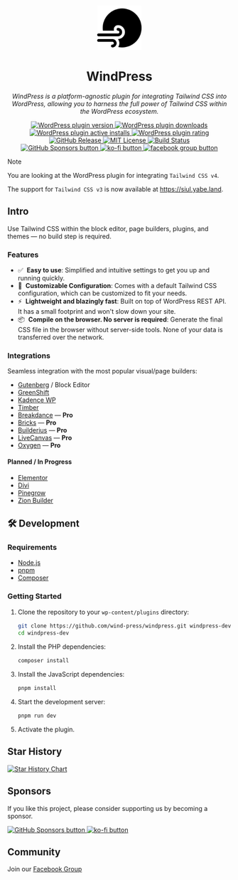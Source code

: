 <p align="center">
  <img src="./windpress.svg" alt="WindPress Logo" width="100">
</p>

<h1 align="center">WindPress</h1>

<p align="center">
  <i>WindPress is a platform-agnostic plugin for integrating Tailwind CSS into WordPress, allowing you to harness the full power of Tailwind CSS within the WordPress ecosystem.</i>
</p>

<p align="center">
  <a href="https://downloads.wordpress.org/plugin/windpress.zip">
    <picture>
    <img src="https://img.shields.io/wordpress/plugin/v/windpress.svg?logo=wordpress&label=version" alt="WordPress plugin version" />
    </picture>
  </a>
  <a href="https://wordpress.org/plugins/windpress/advanced/">
    <picture>
    <img src="https://img.shields.io/wordpress/plugin/dt/windpress.svg?logo=wordpress" alt="WordPress plugin downloads" />
    </picture>
  </a>
  <a href="https://wordpress.org/plugins/windpress/">
    <picture>
    <img src="https://img.shields.io/wordpress/plugin/installs/windpress.svg?logo=wordpress" alt="WordPress plugin active installs" />
    </picture>
  </a>
  <a href="https://wordpress.org/support/plugin/windpress/reviews/?filter=5/#new-post">
    <picture>
    <img src="https://img.shields.io/wordpress/plugin/stars/windpress.svg?logo=wordpress" alt="WordPress plugin rating" />
    </picture>
  </a>
  <br />
  <a href="https://github.com/wind-press/windpress/tags">
    <picture>
    <img src="https://img.shields.io/github/v/tag/wind-press/windpress.svg" alt="GitHub Release" />
    </picture>
  </a>
  <a href="https://github.com/wind-press/windpress/blob/master/LICENSE">
    <picture>
    <img src="https://img.shields.io/github/license/wind-press/windpress.svg" alt="MIT License" />
    </picture>
  </a>
  <a href="https://github.com/wind-press/windpress/actions">
    <picture>
    <img src="https://img.shields.io/github/actions/workflow/status/wind-press/windpress/deploy.yaml" alt="Build Status" />
    </picture>
  </a>
  <br />
  <a aria-label="GitHub Sponsors" href="https://github.com/sponsors/suabahasa">
    <picture>
      <img alt="GitHub Sponsors button" src="https://img.shields.io/github/sponsors/suabahasa?logo=github">
    </picture>
  </a>
  <a aria-label="Support me on Ko-fi" href="https://ko-fi.com/Q5Q75XSF7">
    <picture>
      <img alt="ko-fi button" src="https://img.shields.io/badge/Buy_me_a_Coffee-ff5e5b?logo=ko-fi&label=Ko-fi">
    </picture>
  </a>
  <a aria-label="Join Our Facebook community" href="https://www.facebook.com/groups/1142662969627943">
    <picture>
      <img alt="facebook group button" src="https://img.shields.io/badge/Join_us-0866ff?logo=facebook&label=Community">
    </picture>
  </a>
</p>

> [!NOTE]
>
> You are looking at the WordPress plugin for integrating `Tailwind CSS v4`.
>
> The support for `Tailwind CSS v3` is now available at https://siul.yabe.land.


## Intro

Use Tailwind CSS within the block editor, page builders, plugins, and themes — no build step is required.

### Features

- ✅&nbsp; **Easy to use**: Simplified and intuitive settings to get you up and running quickly.
- 🥰&nbsp; **Customizable Configuration**: Comes with a default Tailwind CSS configuration, which can be customized to fit your needs.
- ⚡️&nbsp; **Lightweight and blazingly fast**: Built on top of WordPress REST API. It has a small footprint and won't slow down your site.
- 📦&nbsp; **Compile on the browser. No server is required**: Generate the final CSS file in the browser without server-side tools. None of your data is transferred over the network.

### Integrations

Seamless integration with the most popular visual/page builders:

* [Gutenberg](https://wordpress.org/gutenberg) / Block Editor
* [GreenShift](https://greenshiftwp.com/)
* [Kadence WP](https://kadencewp.com)
* [Timber](https://upstatement.com/timber/)
* [Breakdance](https://breakdance.com/ref/165/) — **Pro**
* [Bricks](https://bricksbuilder.io/) — **Pro**
* [Builderius](https://builderius.io/?referral=afdfca82c8) — **Pro**
* [LiveCanvas](https://livecanvas.com/) — **Pro**
* [Oxygen](https://oxygenbuilder.com/) — **Pro**

#### Planned / In Progress

* [Elementor](https://be.elementor.com/visit/?bta=209150&brand=elementor)
* [Divi](https://www.elegantthemes.com/affiliates/idevaffiliate.php?id=47622)
* [Pinegrow](https://pinegrow.com/wordpress)
* [Zion Builder](https://zionbuilder.io/)

## 🛠 Development

### Requirements

- [Node.js](https://nodejs.org/)
- [pnpm](https://pnpm.io)
- [Composer](https://getcomposer.org/)

### Getting Started

1. Clone the repository to your `wp-content/plugins` directory:

    ```bash
    git clone https://github.com/wind-press/windpress.git windpress-dev
    cd windpress-dev
    ```
2. Install the PHP dependencies:

    ```bash
    composer install
    ```

3. Install the JavaScript dependencies:

    ```bash
    pnpm install
    ```


4. Start the development server:

    ```bash
    pnpm run dev
    ```


5. Activate the plugin.


## Star History

<a href="https://star-history.com/#wind-press/windpress&Date"> <picture> <source media="(prefers-color-scheme: dark)" srcset="https://api.star-history.com/svg?repos=wind-press/windpress&type=Date&theme=dark" /> <source media="(prefers-color-scheme: light)" srcset="https://api.star-history.com/svg?repos=wind-press/windpress&type=Date" /> <img alt="Star History Chart" src="https://api.star-history.com/svg?repos=wind-press/windpress&type=Date" /> </picture> </a>

## Sponsors

If you like this project, please consider supporting us by becoming a sponsor.

<a aria-label="GitHub Sponsors" href="https://github.com/sponsors/suabahasa">
    <picture>
        <img alt="GitHub Sponsors button" src="https://img.shields.io/github/sponsors/suabahasa?logo=github">
    </picture>
</a>

<a aria-label="Support me on Ko-fi" href="https://ko-fi.com/Q5Q75XSF7">
    <picture>
        <img alt="ko-fi button" src="https://img.shields.io/badge/Buy_me_a_Coffee-ff5e5b?logo=ko-fi&label=Ko-fi">
    </picture>
</a>

## Community

Join our [Facebook Group](https://www.facebook.com/groups/1142662969627943)
